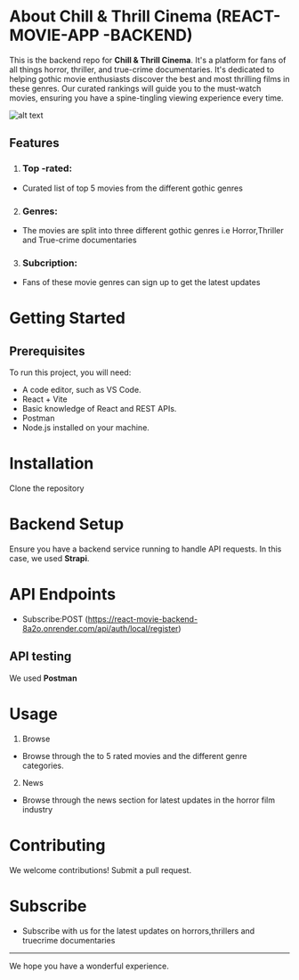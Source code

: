 # About Chill & Thrill Cinema (REACT-MOVIE-APP -BACKEND)
This is the backend repo for **Chill & Thrill Cinema**. 
It's a platform for fans of all things horror, thriller, and true-crime documentaries.
It's dedicated to helping gothic movie enthusiasts discover the best and most thrilling films in these genres.
Our curated rankings will guide you to the must-watch movies, ensuring you have a spine-tingling viewing experience every time.



![alt text]()

## Features
1. ### Top -rated: 
- Curated list of top 5 movies from the different gothic genres
2.  ### Genres:
- The movies are split into three different gothic genres i.e Horror,Thriller and True-crime documentaries

3.  ### Subcription: 
- Fans of these movie genres can sign up to get the latest updates


# Getting Started
## Prerequisites
To run this project, you will need:
- A code editor, such as VS Code.
- React + Vite
- Basic knowledge of React and REST APIs.
- Postman
- Node.js installed on your machine.


# Installation
Clone the repository

# Backend Setup
Ensure you have a backend service running to handle API requests. In this case, we used **Strapi**.

# API Endpoints
- Subscribe:POST (https://react-movie-backend-8a2o.onrender.com/api/auth/local/register)

## API testing
We used **Postman**

# Usage
1. Browse  
- Browse through the to 5 rated movies and the different genre categories.

2. News
- Browse through the news section for latest updates in the horror film industry

# Contributing
We welcome contributions! Submit a pull request.

# Subscribe
- Subscribe with us for the latest updates on horrors,thrillers and truecrime documentaries

---
We hope you have a wonderful experience.



